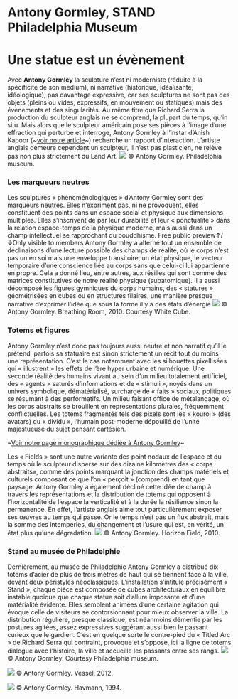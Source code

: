 # 
# Antony Gormley, STAND Philadelphia Museum
# Une statue est un évènement
Avec **Antony Gormley** la sculpture n’est ni moderniste (réduite à la spécificité de son medium), ni narrative (historique, idéalisante, idéologique), pas davantage expressive, car ses sculptures ne sont pas des objets (pleins ou vides, expressifs, en mouvement ou statiques) mais des évènements et des singularités.
Au même titre que Richard Serra la production du sculpteur anglais ne se comprend, la plupart du temps, qu’in situ. Mais alors que le sculpteur américain pose ses pièces à l’image d’une effraction qui perturbe et interroge, Antony Gormley à l’instar d’Anish Kapoor (~[voir notre article](https://www.artefields.net/anish-kapoor-my-red-homeland/)~) recherche un rapport d’interaction. L’artiste anglais demeure cependant un sculpteur, il n’est pas plasticien, ne relève pas non plus strictement du Land Art.
![](antony-gormley-stand-philadelphia/antony-gormley_sculpture_stand_philadelphia-museum.005.jpg)
© Antony Gormley. Philadelphia museum.
 
### Les marqueurs neutres
Les sculptures « phénoménologiques » d’Antony Gormley sont des marqueurs neutres. Elles n’expriment pas, ni ne provoquent, elles constituent des points dans un espace social et physique aux dimensions multiples. Elles s’inscrivent de par leur durabilité et leur « ponctualité » dans la relation espace-temps de la physique moderne, mais aussi dans un champ intellectuel se rapprochant du bouddhisme.
Free public preview↑/↓Only visible to members
Antony Gormley a alterné tout un ensemble de déclinaisons d’une lecture possible des champs de réalité, où le corps n’est pas un en soi mais une enveloppe transitoire, un état physique, le vecteur temporaire d’une conscience liée au corps sans que celui-ci lui appartienne en propre. Cela a donné lieu, entre autres, aux résilles qui sont comme des matrices constitutives de notre réalité physique (subatomique).
Il a aussi décomposé les figures gymniques du corps humains, des « statures » géométrisées en cubes ou en structures filaires, une manière presque narrative d’exprimer l’idée que sous la forme il y a des états d’énergie
![](antony-gormley-stand-philadelphia/antony-gormley_whitecube_2010_breathing-room.jpg)
© Antony Gormley. Breathing Room, 2010. Courtesy White Cube.
 
### Totems et figures
Antony Gormley n’est donc pas toujours aussi neutre et non narratif qu’il le prétend, parfois sa statuaire est sinon strictement un récit tout du moins une représentation. C’est le cas notamment avec les silhouettes pixellisées qui « illustrent » les effets de l’ère hyper urbaine et numérique. Une seconde réalité des humains vivant au sein d’un milieu totalement artificiel, des « agents » saturés d’informations et de « stimuli », noyés dans un univers symbolique, dématérialisé, surchargé de « faits » sociaux, politiques se résumant à des performatifs. Un milieu faisant office de métalangage, où les corps abstraits se brouillent en représentations plurales, fréquemment conflictuelles. Les totems fragmentés tels des pixels sont les « kouroi » (des avatars) du « dividu », l’humain post-moderne dépouillé de l’unité majestueuse du sujet pensant cartésien.

~[Voir notre page monographique dédiée à Antony Gormley](https://www.artefields.net/antony-gormley-monographie/)~

Les « Fields » sont une autre variante des point nodaux de l’espace et du temps où le sculpteur disperse sur des dizaine kilomètres des « corps abstraits», comme des points marquant la jonction des champs matériels et culturels composant ce que l’on « perçoit » (comprend) en tant que paysage.
Antony Gormley a également décliné cette idée de champ à travers les représentations et la distribution de totems qui opposent à l’horizontalité de l’espace la verticalité et à la durée la résilience sinon la permanence. En effet, l’artiste anglais aime tout particulièrement exposer ses œuvres au temps qui passe. Or le temps n’est pas un flux abstrait, mais la somme des intempéries, du changement et l’usure qui est, en vérité, un état plus qu’une dégradation.
![](antony-gormley-stand-philadelphia/antony-gormley_horizon-field_2010.jpg)
© Antony Gormley. Horizon Field, 2010.
 
### Stand au musée de Philadelphie
Dernièrement, au musée de Philadelphie Antony Gormley a distribué dix totems d’acier de plus de trois mètres de haut qui se tiennent face à la ville, devant deux péristyles néoclassiques. L’installation s’intitule précisément « Stand », chaque pièce est composée de cubes architecturaux en équilibre instable quoique que chaque statue soit d’allure imposante et d’une matérialité évidente. Elles semblent animées d’une certaine agitation qui évoque celle de visiteurs se contorsionnant pour mieux observer la ville. La distribution régulière, presque classique, est néanmoins démentie par les postures agitées, assez expressives suggérant aussi bien le passant curieux que le gardien. C’est en quelque sorte le contre-pied du « Titled Arc » de Richard Serra qui contraint, provoque et s’oppose, ici la ligne de totems dialogue avec l’histoire, la ville et accueille les passants entre ses rangs.
![](antony-gormley-stand-philadelphia/antony-gormley_sculpture_stand_philadelphia-museum.005-3.jpg)
© Antony Gormley. Courtesy Philadelphia museum.
 

![](antony-gormley-stand-philadelphia/antony-gormley_vessel_2012.jpg)
© Antony Gormley. Vessel, 2012.
 

![](antony-gormley-stand-philadelphia/antony-gormley_havmann_1994.jpg)
© Antony Gormley. Havmann, 1994.
 
